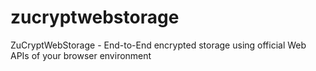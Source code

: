 # zucryptwebstorage
ZuCryptWebStorage - End-to-End encrypted storage using official Web APIs of your browser environment


